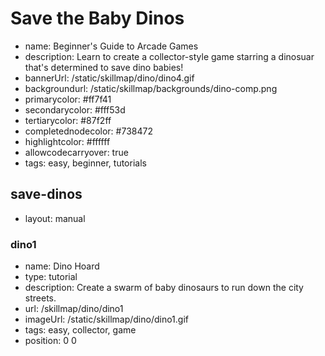 # Save the Baby Dinos
* name: Beginner's Guide to Arcade Games
* description: Learn to create a collector-style game starring a dinosuar that's determined to save dino babies!
* bannerUrl: /static/skillmap/dino/dino4.gif
* backgroundurl: /static/skillmap/backgrounds/dino-comp.png
* primarycolor: #ff7f41
* secondarycolor: #fff53d
* tertiarycolor: #87f2ff
* completednodecolor: #738472
* highlightcolor: #ffffff
* allowcodecarryover: true
* tags: easy, beginner, tutorials


## save-dinos
* layout: manual

### dino1

* name: Dino Hoard
* type: tutorial
* description: Create a swarm of baby dinosaurs to run down the city streets.
* url: /skillmap/dino/dino1
* imageUrl: /static/skillmap/dino/dino1.gif
* tags: easy, collector, game
* position: 0 0


